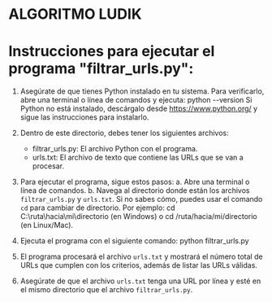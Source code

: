 # ALGORITMO LUDIK

# Instrucciones para ejecutar el programa "filtrar_urls.py":

1. Asegúrate de que tienes Python instalado en tu sistema. Para verificarlo, abre una terminal o línea de comandos y ejecuta:
   python --version
   Si Python no está instalado, descárgalo desde https://www.python.org/ y sigue las instrucciones para instalarlo.

2. Dentro de este directorio, debes tener los siguientes archivos:
   - filtrar_urls.py: El archivo Python con el programa.
   - urls.txt: El archivo de texto que contiene las URLs que se van a procesar.

3. Para ejecutar el programa, sigue estos pasos:
   a. Abre una terminal o línea de comandos.
   b. Navega al directorio donde están los archivos `filtrar_urls.py` y `urls.txt`. 
      Si no sabes cómo, puedes usar el comando `cd` para cambiar de directorio. Por ejemplo:
      cd C:\ruta\hacia\mi\directorio (en Windows) o cd /ruta/hacia/mi/directorio (en Linux/Mac).
      
4. Ejecuta el programa con el siguiente comando:
   python filtrar_urls.py

5. El programa procesará el archivo `urls.txt` y mostrará el número total de URLs que cumplen con los criterios, además de listar las URLs válidas.

6. Asegúrate de que el archivo `urls.txt` tenga una URL por línea y esté en el mismo directorio que el archivo `filtrar_urls.py`.
